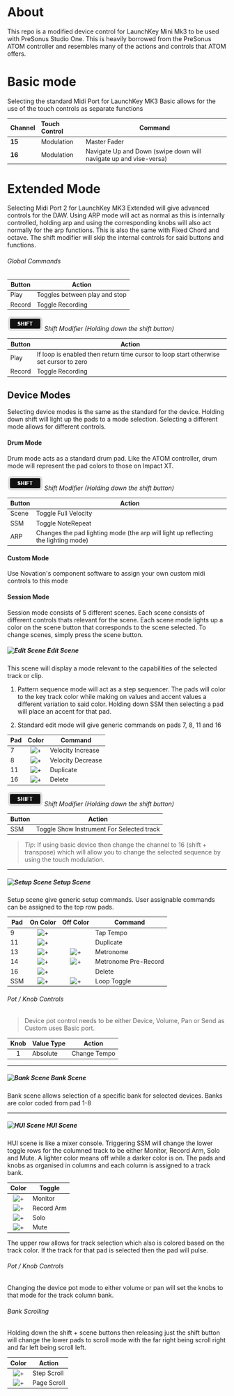 # About

This repo is a modified device control for LaunchKey Mini Mk3 to be used with PreSonus Studio One. This is heavily borrowed from the PreSonus ATOM controller and resembles many of the actions and controls that ATOM offers.

# Basic mode

Selecting the standard Midi Port for LaunchKey MK3 Basic allows for the use of the touch controls as separate functions

| Channel | Touch Control  | Command                |
| ------- |:-------------- | ---------------------- |
| **15**  | Modulation     | Master Fader           |
| **16**  | Modulation     | Navigate Up and Down (swipe down will navigate up and vise-versa) |


# Extended Mode

Selecting Midi Port 2 for LaunchKey MK3 Extended will give advanced controls for the DAW. Using ARP mode will act as normal as this is internally controlled, holding arp and using the corresponding knobs will also act normally for the arp functions. This is also the same with Fixed Chord and octave. The shift modifier will skip the internal controls for said buttons and functions.

###### Global Commands

| Button    | Action                            |
| --------- | --------------------------------- |
| Play      | Toggles between play and stop     |
| Record    | Toggle Recording                  |


![shift-button](./resources/shift-button.png) *Shift Modifier (Holding down the shift button)*

| Button    | Action                            |
| --------- | --------------------------------- |
| Play      | If loop is enabled then return time cursor to loop start otherwise set cursor to zero     |
| Record    | Toggle Recording                  |

## Device Modes
Selecting device modes is the same as the standard for the device. Holding down shift will light up the pads to a mode selection. Selecting a different mode allows for different controls.

#### Drum Mode
Drum mode acts as a standard drum pad. Like the ATOM controller, drum mode will represent the pad colors to those on Impact XT.


![shift-button](./resources/shift-button.png) *Shift Modifier (Holding down the shift button)*

| Button    | Action                                                                                |
| --------- | ------------------------------------------------------------------------------------- |
| Scene     | Toggle Full Velocity                                                                  |
| SSM       | Toggle NoteRepeat                                                                     |
| ARP       | Changes the pad lighting mode (the arp will light up reflecting the lighting mode)    |

#### Custom Mode
Use Novation's component software to assign your own custom midi controls to this mode

#### Session Mode
Session mode consists of 5 different scenes. Each scene consists of different controls thats relevant for the scene. Each scene mode lights up a color on the scene button that corresponds to the scene selected. To change scenes, simply press the scene button.


##### ![Edit Scene](https://via.placeholder.com/24/AAAA00/000000?text=+) Edit Scene
This scene will display a mode relevant to the capabilities of the selected track or clip.

1. Pattern sequence mode will act as a step sequencer. The pads will color to the key track color while making on values and accent values a different variation to said color. Holding down SSM then selecting a pad will place an accent for that pad.

1. Standard edit mode will give generic commands on pads 7, 8, 11 and 16

| Pad   | Color                                                     | Command               |
| ----- |:---------------------------------------------------------:| --------------------- |
| 7     | ![+](https://via.placeholder.com/24/888800/000000?text=+) | Velocity Increase     |
| 8     | ![+](https://via.placeholder.com/24/00FF00/000000?text=+) | Velocity Decrease     |
| 11    | ![+](https://via.placeholder.com/24/CCCCCC/000000?text=+) | Duplicate             |
| 16    | ![+](https://via.placeholder.com/24/FF0000/000000?text=+) | Delete                |


![shift-button](./resources/shift-button.png) *Shift Modifier (Holding down the shift button)*

| Button  | Action                                                                                |
| ------- | ------------------------------------------------------------------------------------- |
| SSM     | Toggle Show Instrument For Selected track                                             |


>  _Tip_: If using basic device then change the channel to 16 (shift + transpose) which will allow you to change the selected sequence by using the touch modulation.

---

##### ![Setup Scene](https://via.placeholder.com/24/0000FF/000000?text=+) Setup Scene

Setup scene give generic setup commands. User assignable commands can be assigned to the top row pads.

| Pad   | On Color                                                  | Off Color                                                 | Command               |
| ----- |:---------------------------------------------------------:|:---------------------------------------------------------:| --------------------- |
| 9     | ![+](https://via.placeholder.com/24/0000FF/000000?text=+) |                                                           | Tap Tempo             |
| 11    | ![+](https://via.placeholder.com/24/CCCCCC/000000?text=+) |                                                           | Duplicate             |
| 13    | ![+](https://via.placeholder.com/24/00FF00/000000?text=+) | ![+](https://via.placeholder.com/24/888800/000000?text=+) | Metronome             |
| 14    | ![+](https://via.placeholder.com/24/008800/000000?text=+) | ![+](https://via.placeholder.com/24/888800/000000?text=+) | Metronome Pre-Record  |
| 16    | ![+](https://via.placeholder.com/24/FF0000/000000?text=+) |                                                           | Delete                |
| SSM   | ![+](https://via.placeholder.com/24/00FFFF/000000?text=+) | ![+](https://via.placeholder.com/24/000000/000000?text=+) | Loop Toggle           |

###### Pot / Knob Controls

> Device pot control needs to be either Device, Volume, Pan or Send as Custom uses Basic port.

| Knob  | Value Type | Action       |
|:-----:| ---------- | ------------ |
| 1     | Absolute   | Change Tempo |

---

##### ![Bank Scene](https://via.placeholder.com/24/00FF00/000000?text=+) Bank Scene

Bank scene allows selection of a specific bank for selected devices. Banks are color coded from pad 1-8

---

##### ![HUI Scene](https://via.placeholder.com/24/38FFCC/000000?text=+) HUI Scene

HUI scene is like a mixer console. Triggering SSM will change the lower toggle rows for the columned track to be either Monitor, Record Arm, Solo and Mute. A lighter color means off while a darker color is on. The pads and knobs as organised in columns and each column is assigned to a track bank.

| Color                                                     | Toggle      |
|:---------------------------------------------------------:| ----------- |
| ![+](https://via.placeholder.com/24/00A9FF/000000?text=+) | Monitor     |
| ![+](https://via.placeholder.com/24/FF4C87/000000?text=+) | Record Arm  |
| ![+](https://via.placeholder.com/24/FFE126/000000?text=+) | Solo        |
| ![+](https://via.placeholder.com/24/874CFF/000000?text=+) | Mute        |

The upper row allows for track selection which also is colored based on the track color. If the track for that pad is selected then the pad will pulse.

###### Pot / Knob Controls

Changing the device pot mode to either volume or pan will set the knobs to that mode for the track column bank.

###### Bank Scrolling
Holding down the shift + scene buttons then releasing just the shift button will change the lower pads to scroll mode with the far right being scroll right and far left being scroll left.

| Color                                                     | Action      |
|:---------------------------------------------------------:| ----------- |
| ![+](https://via.placeholder.com/24/008800/000000?text=+) | Step Scroll |
| ![+](https://via.placeholder.com/24/00FF00/000000?text=+) | Page Scroll |
